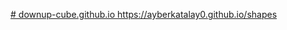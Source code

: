 [# downup-cube.github.io
](https://ayberkatalay0.github.io/shapes)https://ayberkatalay0.github.io/shapes
